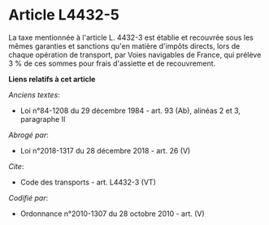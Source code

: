 # Article L4432-5

La taxe mentionnée à l'article L. 4432-3 est établie et recouvrée sous les mêmes garanties et sanctions qu'en matière
d'impôts directs, lors de chaque opération de transport, par Voies navigables de France, qui prélève 3 % de ces sommes pour
frais d'assiette et de recouvrement.

**Liens relatifs à cet article**

_Anciens textes_:

  - Loi n°84-1208 du 29 décembre 1984 - art. 93 (Ab), alinéas 2 et 3, paragraphe II

_Abrogé par_:

  - Loi n°2018-1317 du 28 décembre 2018 - art. 26 (V)

_Cite_:

  - Code des transports - art. L4432-3 (VT)

_Codifié par_:

  - Ordonnance n°2010-1307 du 28 octobre 2010 - art. (V)
